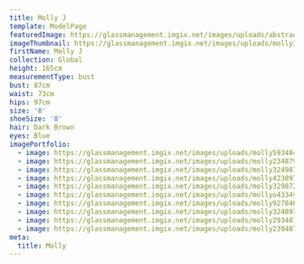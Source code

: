 ```yaml
---
title: Molly J
template: ModelPage
featuredImage: https://glassmanagement.imgix.net/images/uploads/abstract-analog-art-390089.jpg
imageThumbnail: https://glassmanagement.imgix.net/images/uploads/molly32498764567.jpg
firstName: Molly J
collection: Global
height: 165cm
measurementType: bust
bust: 87cm
waist: 73cm
hips: 97cm
size: '8'
shoeSize: '8'
hair: Dark Brown
eyes: Blue
imagePortfolio:
  - image: https://glassmanagement.imgix.net/images/uploads/molly593484271638.jpg
  - image: https://glassmanagement.imgix.net/images/uploads/molly2348796.jpg
  - image: https://glassmanagement.imgix.net/images/uploads/molly3249876.jpg
  - image: https://glassmanagement.imgix.net/images/uploads/molly4238972638.jpg
  - image: https://glassmanagement.imgix.net/images/uploads/molly3298726.jpg
  - image: https://glassmanagement.imgix.net/images/uploads/mollyo4334y.jpg
  - image: https://glassmanagement.imgix.net/images/uploads/molly9278467.jpg
  - image: https://glassmanagement.imgix.net/images/uploads/molly3248976.jpg
  - image: https://glassmanagement.imgix.net/images/uploads/molly29348736.jpg
  - image: https://glassmanagement.imgix.net/images/uploads/molly239407867.jpg
meta:
  title: Molly
---
```


